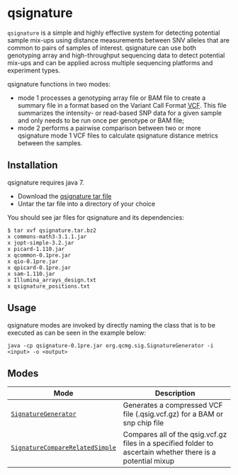 # qsignature

`qsignature` is a simple and highly effective system for detecting potential
sample mix-ups using distance measurements between SNV alleles that are
common to pairs of samples of interest. qsignature can use both genotyping
array and high-throughput sequencing data to detect potential mix-ups and
can be applied across multiple sequencing platforms and experiment types.

qsignature functions in two modes:

* mode 1 processes a genotyping array file or BAM file to create a summary file in a format based on the Variant Call Format [VCF](http://samtools.github.io/hts-specs/VCFv4.1.pdf). This file summarizes the intensity- or read-based SNP data for a given sample and only needs to be run once per genotype or BAM file;
* mode 2 performs a pairwise comparison between two or more qsignature mode 1 VCF files to calculate qsignature distance metrics between the samples.

## Installation

qsignature requires java 7.

* Download the [qsignature tar file](http://sourceforge.net/projects/adamajava/files/qsignature.tar.bz2/download)
* Untar the tar file into a directory of your choice

You should see jar files for qsignature and its dependencies:

~~~~{.text}
$ tar xvf qsignature.tar.bz2
x commons-math3-3.1.1.jar
x jopt-simple-3.2.jar
x picard-1.110.jar
x qcommon-0.1pre.jar
x qio-0.1pre.jar
x qpicard-0.1pre.jar
x sam-1.110.jar
x Illumina_arrays_design.txt
x qsignature_positions.txt
~~~~

## Usage

qsignature modes are invoked by directly naming the class that is to be executed as can be seen in the example below:

~~~~{.text}
java -cp qsignature-0.1pre.jar org.qcmg.sig.SignatureGenerator -i <input> -o <output>
~~~~

## Modes

Mode | Description
-----| -----------
[`SignatureGenerator`](qsignature_signature_generator_mode) | Generates a compressed VCF file (.qsig.vcf.gz) for a BAM or snp chip file
[`SignatureCompareRelatedSimple`](qsignature_signature_compare_related_simple_mode) | Compares all of the qsig.vcf.gz files in a specified folder to ascertain whether there is a potential mixup
